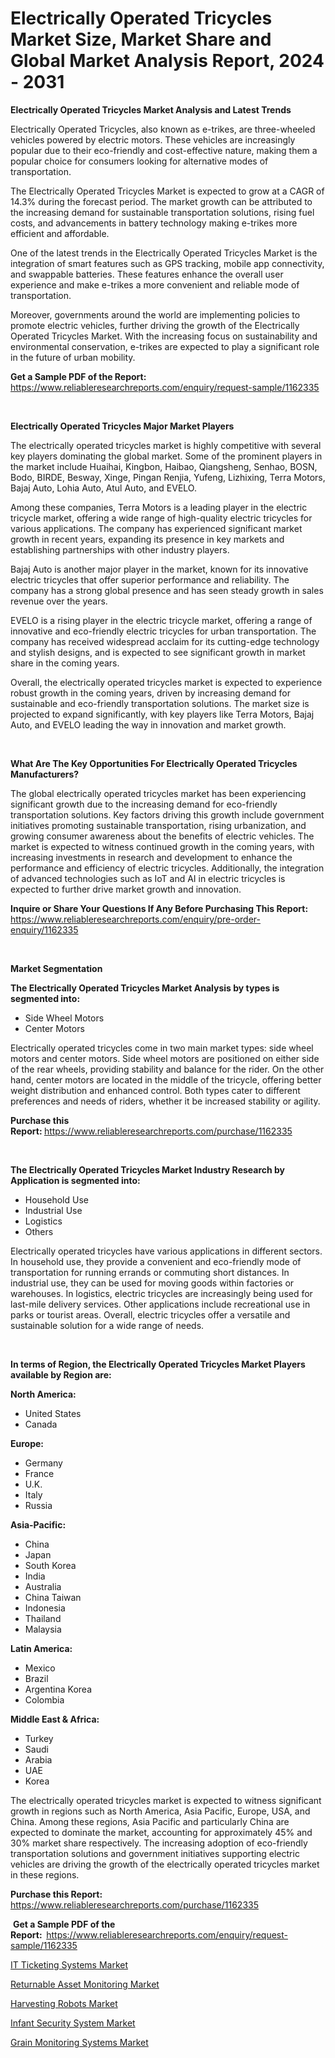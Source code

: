 <p><h1>Electrically Operated Tricycles Market Size, Market Share and Global Market Analysis Report, 2024 - 2031</h1></p><p><strong>Electrically Operated Tricycles Market Analysis and Latest Trends</strong></p>
<p><p>Electrically Operated Tricycles, also known as e-trikes, are three-wheeled vehicles powered by electric motors. These vehicles are increasingly popular due to their eco-friendly and cost-effective nature, making them a popular choice for consumers looking for alternative modes of transportation.</p><p>The Electrically Operated Tricycles Market is expected to grow at a CAGR of 14.3% during the forecast period. The market growth can be attributed to the increasing demand for sustainable transportation solutions, rising fuel costs, and advancements in battery technology making e-trikes more efficient and affordable.</p><p>One of the latest trends in the Electrically Operated Tricycles Market is the integration of smart features such as GPS tracking, mobile app connectivity, and swappable batteries. These features enhance the overall user experience and make e-trikes a more convenient and reliable mode of transportation.</p><p>Moreover, governments around the world are implementing policies to promote electric vehicles, further driving the growth of the Electrically Operated Tricycles Market. With the increasing focus on sustainability and environmental conservation, e-trikes are expected to play a significant role in the future of urban mobility.</p></p>
<p><strong>Get a Sample PDF of the Report:&nbsp;</strong> <a href="https://www.reliableresearchreports.com/enquiry/request-sample/1162335">https://www.reliableresearchreports.com/enquiry/request-sample/1162335</a></p>
<p>&nbsp;</p>
<p><strong>Electrically Operated Tricycles Major Market Players</strong></p>
<p><p>The electrically operated tricycles market is highly competitive with several key players dominating the global market. Some of the prominent players in the market include Huaihai, Kingbon, Haibao, Qiangsheng, Senhao, BOSN, Bodo, BIRDE, Besway, Xinge, Pingan Renjia, Yufeng, Lizhixing, Terra Motors, Bajaj Auto, Lohia Auto, Atul Auto, and EVELO.</p><p>Among these companies, Terra Motors is a leading player in the electric tricycle market, offering a wide range of high-quality electric tricycles for various applications. The company has experienced significant market growth in recent years, expanding its presence in key markets and establishing partnerships with other industry players.</p><p>Bajaj Auto is another major player in the market, known for its innovative electric tricycles that offer superior performance and reliability. The company has a strong global presence and has seen steady growth in sales revenue over the years.</p><p>EVELO is a rising player in the electric tricycle market, offering a range of innovative and eco-friendly electric tricycles for urban transportation. The company has received widespread acclaim for its cutting-edge technology and stylish designs, and is expected to see significant growth in market share in the coming years.</p><p>Overall, the electrically operated tricycles market is expected to experience robust growth in the coming years, driven by increasing demand for sustainable and eco-friendly transportation solutions. The market size is projected to expand significantly, with key players like Terra Motors, Bajaj Auto, and EVELO leading the way in innovation and market growth.</p></p>
<p>&nbsp;</p>
<p><strong>What Are The Key Opportunities For Electrically Operated Tricycles Manufacturers?</strong></p>
<p><p>The global electrically operated tricycles market has been experiencing significant growth due to the increasing demand for eco-friendly transportation solutions. Key factors driving this growth include government initiatives promoting sustainable transportation, rising urbanization, and growing consumer awareness about the benefits of electric vehicles. The market is expected to witness continued growth in the coming years, with increasing investments in research and development to enhance the performance and efficiency of electric tricycles. Additionally, the integration of advanced technologies such as IoT and AI in electric tricycles is expected to further drive market growth and innovation.</p></p>
<p><strong>Inquire or Share Your Questions If Any Before Purchasing This Report:</strong> <a href="https://www.reliableresearchreports.com/enquiry/pre-order-enquiry/1162335">https://www.reliableresearchreports.com/enquiry/pre-order-enquiry/1162335</a></p>
<p>&nbsp;</p>
<p><strong>Market Segmentation</strong></p>
<p><strong>The Electrically Operated Tricycles Market Analysis by types is segmented into:</strong></p>
<p><ul><li>Side Wheel Motors</li><li>Center Motors</li></ul></p>
<p><p>Electrically operated tricycles come in two main market types: side wheel motors and center motors. Side wheel motors are positioned on either side of the rear wheels, providing stability and balance for the rider. On the other hand, center motors are located in the middle of the tricycle, offering better weight distribution and enhanced control. Both types cater to different preferences and needs of riders, whether it be increased stability or agility.</p></p>
<p><strong>Purchase this Report:&nbsp;</strong><a href="https://www.reliableresearchreports.com/purchase/1162335">https://www.reliableresearchreports.com/purchase/1162335</a></p>
<p>&nbsp;</p>
<p><strong>The Electrically Operated Tricycles Market Industry Research by Application is segmented into:</strong></p>
<p><ul><li>Household Use</li><li>Industrial Use</li><li>Logistics</li><li>Others</li></ul></p>
<p><p>Electrically operated tricycles have various applications in different sectors. In household use, they provide a convenient and eco-friendly mode of transportation for running errands or commuting short distances. In industrial use, they can be used for moving goods within factories or warehouses. In logistics, electric tricycles are increasingly being used for last-mile delivery services. Other applications include recreational use in parks or tourist areas. Overall, electric tricycles offer a versatile and sustainable solution for a wide range of needs.</p></p>
<p>&nbsp;</p>
<p><strong>In terms of Region, the Electrically Operated Tricycles Market Players available by Region are:</strong></p>
<p>
    <p> <strong> North America: </strong>
        <ul>
            <li>United States</li>
            <li>Canada</li>
        </ul>
        </p> 
    <p> <strong> Europe: </strong>
        <ul>
            <li>Germany</li>
            <li>France</li>
            <li>U.K.</li>
            <li>Italy</li>
            <li>Russia</li>
        </ul>
        </p> 
    <p> <strong> Asia-Pacific: </strong>
        <ul>
            <li>China</li>
            <li>Japan</li>
            <li>South Korea</li>
            <li>India</li>
            <li>Australia</li>
            <li>China Taiwan</li>
            <li>Indonesia</li>
            <li>Thailand</li>
            <li>Malaysia</li>
        </ul>
        </p> 
    <p> <strong> Latin America: </strong>
        <ul>
            <li>Mexico</li>
            <li>Brazil</li>
            <li>Argentina Korea</li>
            <li>Colombia</li>
        </ul>
        </p> 
    <p> <strong> Middle East & Africa: </strong>
        <ul>
            <li>Turkey</li>
            <li>Saudi</li>
            <li>Arabia</li>
            <li>UAE</li>
            <li>Korea</li>
        </ul>
    </p>
    </p>
<p><p>The electrically operated tricycles market is expected to witness significant growth in regions such as North America, Asia Pacific, Europe, USA, and China. Among these regions, Asia Pacific and particularly China are expected to dominate the market, accounting for approximately 45% and 30% market share respectively. The increasing adoption of eco-friendly transportation solutions and government initiatives supporting electric vehicles are driving the growth of the electrically operated tricycles market in these regions.</p></p>
<p><strong>Purchase this Report: </strong><a href="https://www.reliableresearchreports.com/purchase/1162335">https://www.reliableresearchreports.com/purchase/1162335</a></p>
<p>&nbsp;<strong>Get a Sample PDF of the Report:&nbsp;&nbsp;</strong><a href="https://www.reliableresearchreports.com/enquiry/request-sample/1162335">https://www.reliableresearchreports.com/enquiry/request-sample/1162335</a></p>
<p><strong></strong></p>
<p><p><a href="https://medium.com/@katlynbauch/decoding-it-ticketing-systems-market-metrics-market-share-trends-and-growth-patterns-0db98d3ec7a0">IT Ticketing Systems Market</a></p><p><a href="https://medium.com/@bonniehoppe2023/returnable-asset-monitoring-market-size-reveals-the-best-marketing-channels-in-global-industry-b8bdefd446a7">Returnable Asset Monitoring Market</a></p><p><a href="https://medium.com/@bonniehoppe2023/harvesting-robots-market-trends-forecast-and-competitive-analysis-to-2031-ef5dc1deecef">Harvesting Robots Market</a></p><p><a href="https://medium.com/@bonniehoppe2023/infant-security-system-market-analysis-its-cagr-market-segmentation-and-global-industry-overview-d6f559554cd0">Infant Security System Market</a></p><p><a href="https://medium.com/@bonniehoppe2023/grain-monitoring-systems-market-trends-forecast-and-competitive-analysis-to-2031-683aafea88c3">Grain Monitoring Systems Market</a></p></p>